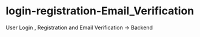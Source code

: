 # login-registration-Email_Verification
User Login , Registration and Email Verification  -> Backend 
